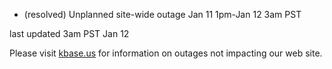 
* (resolved) Unplanned site-wide outage Jan 11 1pm-Jan 12 3am PST

last updated 3am PST Jan 12

Please visit <a href="https://kbase.us">kbase.us</a> for information on outages not impacting our web site.
